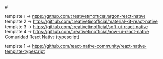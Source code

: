 
<br>
#

template 1 -> https://github.com/creativetimofficial/argon-react-native
template 2 -> https://github.com/creativetimofficial/material-kit-react-native
<br>
template 3 -> https://github.com/creativetimofficial/soft-ui-react-native
<br>
template 4 -> https://github.com/creativetimofficial/now-ui-react-native
<br>
Comunidad React Native (typescript)

template 1 -> https://github.com/react-native-community/react-native-template-typescript 
